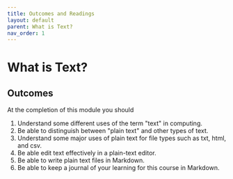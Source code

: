 ```yaml
---
title: Outcomes and Readings
layout: default
parent: What is Text?
nav_order: 1
---
```

# What is Text?

## Outcomes

At the completion of this module you should

1. Understand some different uses of the term "text" in computing.
2. Be able to distinguish between "plain text" and other types of text.
3. Understand some major uses of plain text for file types such as txt, html, and csv.
3. Be able edit text effectively in a plain-text editor.
4. Be able to write plain text files in Markdown.
5. Be able to keep a journal of your learning for this course in Markdown.
